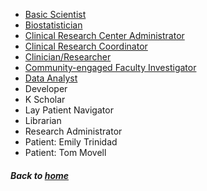  * [Basic Scientist](basicscientist_supplement.md)
 * [Biostatistician](biostatistician_supplement.md)
 * [Clinical Research Center Administrator](centeradministrator_supplement.md)
 * [Clinical Research Coordinator](clinicalresearchcoordinator_supplement.md)
 * [Clinician/Researcher](clinicianresearcher_supplement.md)
 * [Community-engaged Faculty Investigator](communityengagedfacultyinvestigator_supplement.md)
 * [Data Analyst](dataanalyst_supplement.md)
 * Developer
 * K Scholar
 * Lay Patient Navigator
 * Librarian
 * Research Administrator
 * Patient: Emily Trinidad
 * Patient: Tom Movell

##### Back to [home](https://data2health.github.io/CTS-Personas/)
